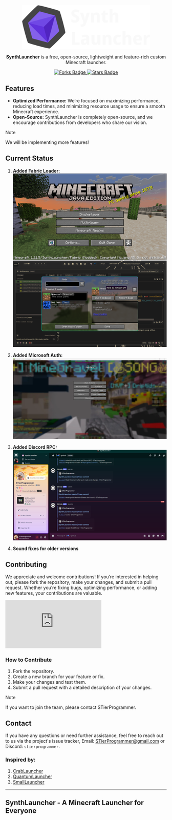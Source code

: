 <p align="center">
  <img src="assets/images/repo/synthlauncher.png" alt="SynthLauncher Logo" width="400" />
</p>

<p align="center">  
  <strong>SynthLauncher</strong> is a free, open-source, lightweight and feature-rich custom Minecraft launcher. 
</p>

<p align="center">
  <a href="https://github.com/SynthLauncher/SynthLauncher">
    <img src="https://img.shields.io/github/forks/SynthLauncher/SynthLauncher.svg" alt="Forks Badge">
  </a>
  <a href="https://github.com/SynthLauncher/SynthLauncher">
    <img src="https://img.shields.io/github/stars/SynthLauncher/SynthLauncher.svg" alt="Stars Badge">
  </a>
</p>

## Features

- **Optimized Performance:** We’re focused on maximizing performance, reducing load times, and minimizing resource usage to ensure a smooth Minecraft experience.
- **Open-Source:** SynthLauncher is completely open-source, and we encourage contributions from developers who share our vision.

> [!NOTE]
> We will be implementing more features!

## Current Status

1. **Added Fabric Loader:**
![ss1](assets/images/v0.0.1-dev/fabric-1.png)
![ss2](assets/images/v0.0.1-dev/fabric-2.png)

2. **Added Microsoft Auth:**
![ss3](assets/images/v0.0.1-dev/hypixel.png)

3. **Added Discord RPC:**
![ss4](assets/images/v0.0.1-dev/discord-rpc.png)

4. **Sound fixes for older versions**

## Contributing

We appreciate and welcome contributions! If you’re interested in helping out, please fork the repository, make your changes, and submit a pull request. Whether you’re fixing bugs, optimizing performance, or adding new features, your contributions are valuable.

[![SynthLauncher Discord Server](https://discord.com/api/guilds/1250864715790553098/widget.json)](https://discord.gg/MbBGunfMJ4)

### How to Contribute

1. Fork the repository.
2. Create a new branch for your feature or fix.
3. Make your changes and test them.
4. Submit a pull request with a detailed description of your changes.

> [!NOTE]
> If you want to join the team, please contact STierProgrammer.

## Contact

If you have any questions or need further assistance, feel free to reach out to us via the project's issue tracker, Email: [STierProgrammer@gmail.com](mailto:stierprogrammer@gmail.com) or Discord: `stierprogrammer`.

### Inspired by:

1. [CrabLauncher](https://github.com/safiworks/CrabLauncher)
2. [QuantumLauncher](https://github.com/Mrmayman/quantum-launcher)
3. [SmallLauncher](https://github.com/smallauncher/smallauncher)

---

## **SynthLauncher** - A Minecraft Launcher for Everyone
